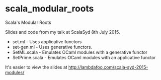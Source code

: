 # scala_modular_roots
Scala's Modular Roots

Slides and code from my talk at ScalaSyd 8th July 2015.

* set.ml - Uses applicative functors
* set-gen.ml - Uses generative functors.
* SetML.scala - Emulates OCaml modules with a generative functor
* SetPrime.scala - Emulates OCaml modules with an applicative functor

It's easier to view the slides at http://lambdafoo.com/scala-syd-2015-modules/
